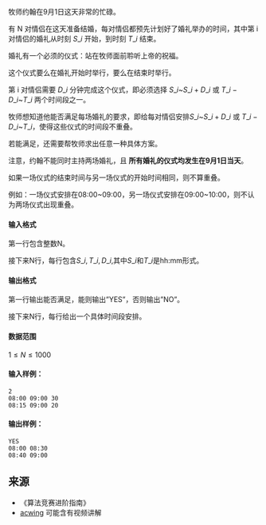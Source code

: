 牧师约翰在9月1日这天非常的忙碌。

有 N 对情侣在这天准备结婚，每对情侣都预先计划好了婚礼举办的时间，其中第 i 对情侣的婚礼从时刻 $S\_i$ 开始，到时刻 $T\_i$ 结束。

婚礼有一个必须的仪式：站在牧师面前聆听上帝的祝福。

这个仪式要么在婚礼开始时举行，要么在结束时举行。

第 i 对情侣需要 $D\_i$ 分钟完成这个仪式，即必须选择 $S\_i$~$S\_i+D\_i$ 或 $T\_i-D\_i$~$T\_i$ 两个时间段之一。

牧师想知道他能否满足每场婚礼的要求，即给每对情侣安排$S\_i$~$S\_i+D\_i$ 或 $T\_i-D\_i$~$T\_i$，使得这些仪式的时间段不重叠。

若能满足，还需要帮牧师求出任意一种具体方案。

注意，约翰不能同时主持两场婚礼，且 **所有婚礼的仪式均发生在9月1日当天**。

如果一场仪式的结束时间与另一场仪式的开始时间相同，则不算重叠。

例如：一场仪式安排在08:00~09:00，另一场仪式安排在09:00~10:00，则不认为两场仪式出现重叠。

#### 输入格式

第一行包含整数N。

接下来N行，每行包含$S\_i,T\_i,D\_i$,其中$S\_i$和$T\_i$是hh:mm形式。

#### 输出格式

第一行输出能否满足，能则输出”YES”，否则输出”NO”。

接下来N行，每行给出一个具体时间段安排。

#### 数据范围

$1 \le N \le 1000$

#### 输入样例：

```
2
08:00 09:00 30
08:15 09:00 20
```

#### 输出样例：

```
YES
08:00 08:30
08:40 09:00
```

## 来源 
- 《算法竞赛进阶指南》
- [acwing](https://www.acwing.com/problem/content/373/) 可能含有视频讲解